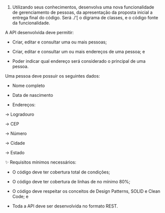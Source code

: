 1) Utilizando seus conhecimentos, desenvolva uma nova funcionalidade de gerenciamento de pessoas, da apresentação da proposta inicial a entrega final do código. Será ./’[ o digrama de classes, e o código fonte da funcionalidade.



A API desenvolvida deve permitir:

- Criar, editar e consultar uma ou mais pessoas;

- Criar, editar e consultar um ou mais endereços de uma pessoa; e

- Poder indicar qual endereço será considerado o principal de uma pessoa.



Uma pessoa deve possuir os seguintes dados:

- Nome completo

- Data de nascimento

- Endereços:

-> Logradouro

-> CEP

-> Número

-> Cidade

-> Estado



✨ Requisitos mínimos necessários:

- O código deve ter cobertura total de condições;

- O código deve ter cobertura de linhas de no mínimo 80%;

- O código deve respeitar os conceitos de Design Patterns, SOLID e Clean Code; e

- Toda a API deve ser desenvolvida no formato REST.